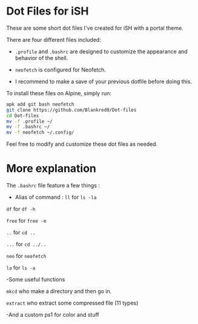# Dot Files for iSH

These are some short dot files I've created for iSH with a portal theme.

There are four different files included:

- `.profile` and `.bashrc` are designed to customize the appearance and behavior of the shell.
- `neofetch` is configured for Neofetch.

- I recommend to make a save of your previous dotfile before doing this.

To install these files on Alpine, simply run:

```sh
apk add git bash neofetch
git clone https://github.com/Blankred0/Dot-files
cd Dot-files
mv -f .profile ~/
mv -f .bashrc ~/
mv -f neofetch ~/.config/
```

Feel free to modify and customize these dot files as needed.

# More explanation 
The `.bashrc` file feature a few things :

- Alias of command :
 `ll` for `ls -la`
 
`df` for `df -h`
 
`free` for `free -m`
 
`..` for `cd ..`
 
`...` for `cd ../..`
 
`neo` for `neofetch`
 
`la` for `ls -a`

-Some useful functions

`mkcd` who make a directory and then go in.

`extract` who extract some compressed file (11 types)

-And a custom ps1 for color and stuff
